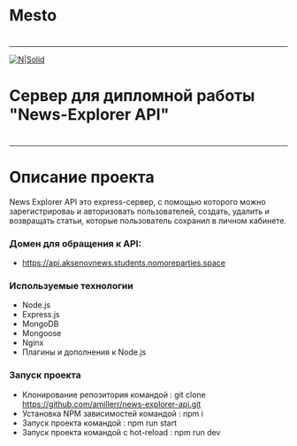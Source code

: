 # Mesto
#
____

[![N|Solid](https://pictures.s3.yandex.net/animation_topic/logo.svg)](https://praktikum.yandex.ru/)

# Сервер для дипломной работы "News-Explorer API"
#
_____
#
# Описание проекта

News Explorer API это express-сервер, с помощью которого можно зарегистрироваь и авторизовать пользователей, создать, удалить и возвращать статьи, которые пользователь сохранил в личном кабинете.

### Домен для обращения к API:

- https://api.aksenovnews.students.nomoreparties.space

### Используемые технологии
- Node.js
- Express.js
- MongoDB
- Mongoose
- Nginx
- Плагины и дополнения к Node.js

### Запуск проекта

- Клонирование репозитория командой : git clone https://github.com/amillerr/news-explorer-api.git
- Установка NPM зависимостей командой : npm i
- Запуск проекта командой : npm run start 
- Запуск проекта командой c hot-reload : npm run dev
